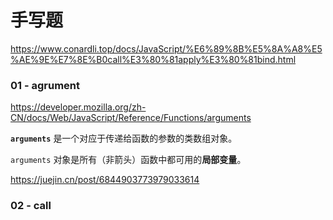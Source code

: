 # 手写题

https://www.conardli.top/docs/JavaScript/%E6%89%8B%E5%8A%A8%E5%AE%9E%E7%8E%B0call%E3%80%81apply%E3%80%81bind.html



### 01 - agrument

https://developer.mozilla.org/zh-CN/docs/Web/JavaScript/Reference/Functions/arguments

**`arguments`** 是一个对应于传递给函数的参数的类数组对象。

`arguments` 对象是所有（非箭头）函数中都可用的**局部变量**。



https://juejin.cn/post/6844903773979033614

### 02 - call

